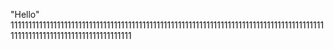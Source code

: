 "Hello" 
11111111111111111111111111111111111111111111111111111111111111111111111111111111111111111111111111111111111111111111111111